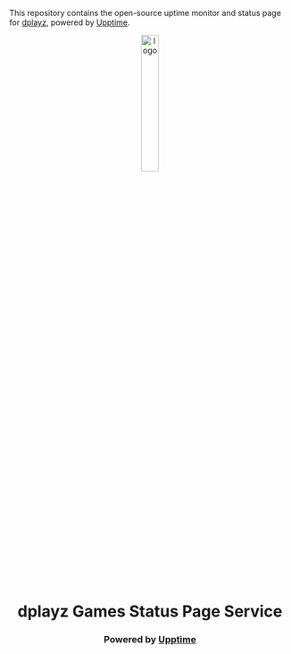 This repository contains the open-source uptime monitor and status page for [dplayz](dplayzgames06.tk), powered by [Upptime](https://github.com/upptime/upptime).

<!--start: description-->

<p align="center" width="20px">
  <img src="https://user-images.githubusercontent.com/75030438/175222371-1600aef9-6e08-4762-867e-1022a391edcf.png" alt="logo" width="25%"/><br>  
  <h1 align="center">dplayz Games Status Page Service</h1>
  <h3 align="center">Powered by <a href="https://github.com/upptime/upptime">Upptime</a></h3>
</p>
